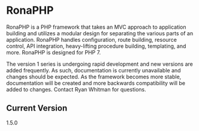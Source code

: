 # RonaPHP
RonaPHP is a PHP framework that takes an MVC approach to application building and utilizes a modular design for separating the various parts of an application. RonaPHP handles configuration, route building, resource control, API integration, heavy-lifting procedure building, templating, and more. RonaPHP is designed for PHP 7.

The version 1 series is undergoing rapid development and new versions are added frequently. As such, documentation is currently unavailable and changes should be expected. As the framework becomes more stable, documentation will be created and more backwards compatibility will be added to changes. Contact Ryan Whitman for questions.

## Current Version
1.5.0